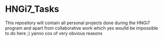 # HNGi7_Tasks
This repository will contain all personal projects done during the HNGi7 program and apart from collaborative work which yes woulld be impossible to do here ;) yanno cos of very obvious reasons
